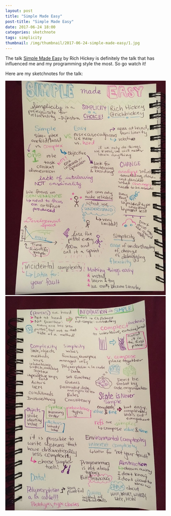 ```yaml
---
layout: post
title: "Simple Made Easy"
post-title: "Simple Made Easy"
date: 2017-06-24 18:00
categories: sketchnote
tags: simplicity
thumbnail: /img/thumbnail/2017-06-24-simple-made-easy/1.jpg
---
```


The talk [Simple Made Easy](https://www.infoq.com/presentations/Simple-Made-Easy) by Rich Hickey is definitely the talk that has influenced me and my programming style the most. So go watch it!

Here are my sketchnotes for the talk:

![Simple Made Easy](/img/2017-06-24-simple-made-easy/1.jpg "Simple Made Easy")
![Simple Made Easy](/img/2017-06-24-simple-made-easy/2.jpg "Simple Made Easy")
